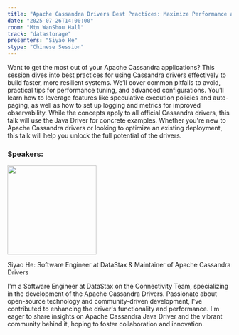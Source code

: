 ```yaml
---
title: "Apache Cassandra Drivers Best Practices: Maximize Performance and Robustness"
date: "2025-07-26T14:00:00"
room: "Mtn WanShou Hall"
track: "datastorage"
presenters: "Siyao He"
stype: "Chinese Session"
---
```


Want to get the most out of your Apache Cassandra applications? This session dives into best practices for using Cassandra drivers effectively to build faster, more resilient systems. We’ll cover common pitfalls to avoid, practical tips for performance tuning, and advanced configurations. You’ll learn how to leverage features like speculative execution policies and auto-paging, as well as how to set up logging and metrics for improved observability. While the concepts apply to all official Cassandra drivers, this talk will use the Java Driver for concrete examples. Whether you're new to Apache Cassandra drivers or looking to optimize an existing deployment, this talk will help you unlock the full potential of the drivers.

### Speakers:


<img src="https://sessionize.com/image/9339-400o400o1-pg5e1X6d1Zvbp9W8Rq7uEh.jpg" width="200" /><br/>

Siyao He: Software Engineer at DataStax & Maintainer of Apache Cassandra Drivers

I'm a Software Engineer at DataStax on the Connectivity Team, specializing in the development of the Apache Cassandra Drivers. Passionate about open-source technology and community-driven development, I've contributed to enhancing the driver's functionality and performance. I'm eager to share insights on Apache Cassandra Java Driver and the vibrant community behind it, hoping to foster collaboration and innovation.